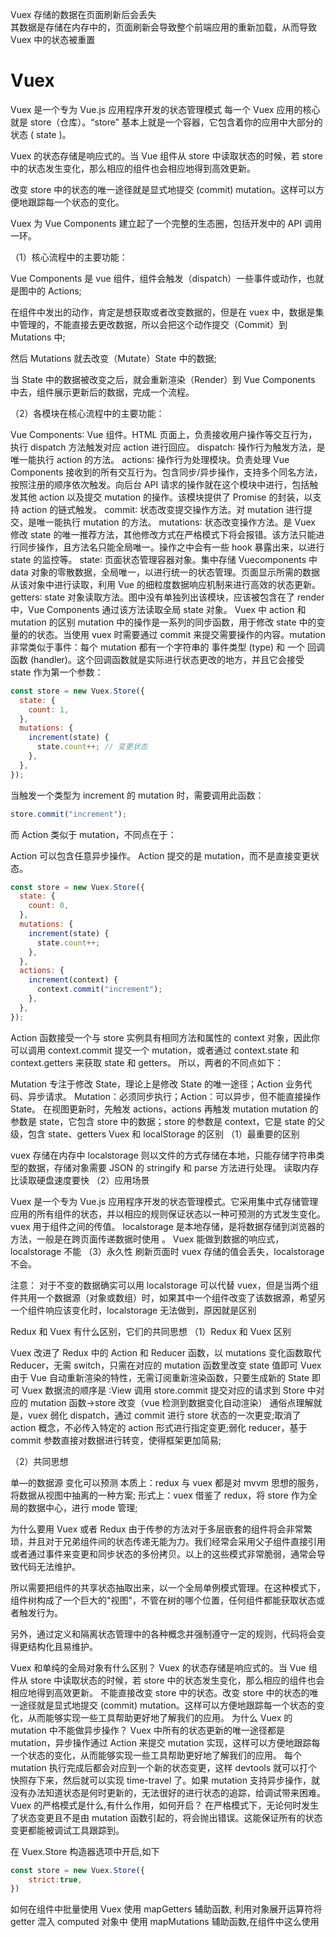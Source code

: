 Vuex 存储的数据在页面刷新后会丢失  
其数据是存储在内存中的，页面刷新会导致整个前端应用的重新加载，从而导致 Vuex 中的状态被重置

# Vuex
Vuex 是一个专为 Vue.js 应用程序开发的状态管理模式
每一个 Vuex 应用的核心就是 store（仓库）。“store” 基本上就是一个容器，它包含着你的应用中大部分的状态 ( state )。

Vuex 的状态存储是响应式的。当 Vue 组件从 store 中读取状态的时候，若 store 中的状态发生变化，那么相应的组件也会相应地得到高效更新。

改变 store 中的状态的唯一途径就是显式地提交 (commit) mutation。这样可以方便地跟踪每一个状态的变化。

Vuex 为 Vue Components 建立起了一个完整的生态圈，包括开发中的 API 调用一环。

（1）核心流程中的主要功能：

Vue Components 是 vue 组件，组件会触发（dispatch）一些事件或动作，也就是图中的 Actions;

在组件中发出的动作，肯定是想获取或者改变数据的，但是在 vuex 中，数据是集中管理的，不能直接去更改数据，所以会把这个动作提交（Commit）到 Mutations 中;

然后 Mutations 就去改变（Mutate）State 中的数据;

当 State 中的数据被改变之后，就会重新渲染（Render）到 Vue Components 中去，组件展示更新后的数据，完成一个流程。

（2）各模块在核心流程中的主要功能：

Vue Components∶ Vue 组件。HTML 页面上，负责接收用户操作等交互行为，执行 dispatch 方法触发对应 action 进行回应。
dispatch∶ 操作行为触发方法，是唯一能执行 action 的方法。
actions∶ 操作行为处理模块。负责处理 Vue Components 接收到的所有交互行为。包含同步/异步操作，支持多个同名方法，按照注册的顺序依次触发。向后台 API 请求的操作就在这个模块中进行，包括触发其他 action 以及提交 mutation 的操作。该模块提供了 Promise 的封装，以支持 action 的链式触发。
commit∶ 状态改变提交操作方法。对 mutation 进行提交，是唯一能执行 mutation 的方法。
mutations∶ 状态改变操作方法。是 Vuex 修改 state 的唯一推荐方法，其他修改方式在严格模式下将会报错。该方法只能进行同步操作，且方法名只能全局唯一。操作之中会有一些 hook 暴露出来，以进行 state 的监控等。
state∶ 页面状态管理容器对象。集中存储 Vuecomponents 中 data 对象的零散数据，全局唯一，以进行统一的状态管理。页面显示所需的数据从该对象中进行读取，利用 Vue 的细粒度数据响应机制来进行高效的状态更新。
getters∶ state 对象读取方法。图中没有单独列出该模块，应该被包含在了 render 中，Vue Components 通过该方法读取全局 state 对象。
Vuex 中 action 和 mutation 的区别
mutation 中的操作是一系列的同步函数，用于修改 state 中的变量的的状态。当使用 vuex 时需要通过 commit 来提交需要操作的内容。mutation 非常类似于事件：每个 mutation 都有一个字符串的 事件类型 (type) 和 一个 回调函数 (handler)。这个回调函数就是实际进行状态更改的地方，并且它会接受 state 作为第一个参数：

```javascript
const store = new Vuex.Store({
  state: {
    count: 1,
  },
  mutations: {
    increment(state) {
      state.count++; // 变更状态
    },
  },
});
```

当触发一个类型为 increment 的 mutation 时，需要调用此函数：

```javascript
store.commit("increment");
```
而 Action 类似于 mutation，不同点在于：

Action 可以包含任意异步操作。
Action 提交的是 mutation，而不是直接变更状态。
```javascript
const store = new Vuex.Store({
  state: {
    count: 0,
  },
  mutations: {
    increment(state) {
      state.count++;
    },
  },
  actions: {
    increment(context) {
      context.commit("increment");
    },
  },
});
```

Action 函数接受一个与 store 实例具有相同方法和属性的 context 对象，因此你可以调用 context.commit 提交一个 mutation，或者通过 context.state 和 context.getters 来获取 state 和 getters。 所以，两者的不同点如下：

Mutation 专注于修改 State，理论上是修改 State 的唯一途径；Action 业务代码、异步请求。
Mutation：必须同步执行；Action：可以异步，但不能直接操作 State。
在视图更新时，先触发 actions，actions 再触发 mutation
mutation 的参数是 state，它包含 store 中的数据；store 的参数是 context，它是 state 的父级，包含 state、getters
Vuex 和 localStorage 的区别
（1）最重要的区别

vuex 存储在内存中
localstorage 则以文件的方式存储在本地，只能存储字符串类型的数据，存储对象需要 JSON 的 stringify 和 parse 方法进行处理。 读取内存比读取硬盘速度要快
（2）应用场景

Vuex 是一个专为 Vue.js 应用程序开发的状态管理模式。它采用集中式存储管理应用的所有组件的状态，并以相应的规则保证状态以一种可预测的方式发生变化。vuex 用于组件之间的传值。
localstorage 是本地存储，是将数据存储到浏览器的方法，一般是在跨页面传递数据时使用 。
Vuex 能做到数据的响应式，localstorage 不能
（3）永久性 刷新页面时 vuex 存储的值会丢失，localstorage 不会。

注意： 对于不变的数据确实可以用 localstorage 可以代替 vuex，但是当两个组件共用一个数据源（对象或数组）时，如果其中一个组件改变了该数据源，希望另一个组件响应该变化时，localstorage 无法做到，原因就是区别

Redux 和 Vuex 有什么区别，它们的共同思想
（1）Redux 和 Vuex 区别

Vuex 改进了 Redux 中的 Action 和 Reducer 函数，以 mutations 变化函数取代 Reducer，无需 switch，只需在对应的 mutation 函数里改变 state 值即可
Vuex 由于 Vue 自动重新渲染的特性，无需订阅重新渲染函数，只要生成新的 State 即可
Vuex 数据流的顺序是 ∶View 调用 store.commit 提交对应的请求到 Store 中对应的 mutation 函数->store 改变（vue 检测到数据变化自动渲染）
通俗点理解就是，vuex 弱化 dispatch，通过 commit 进行 store 状态的一次更变;取消了 action 概念，不必传入特定的 action 形式进行指定变更;弱化 reducer，基于 commit 参数直接对数据进行转变，使得框架更加简易;

（2）共同思想

单—的数据源
变化可以预测
本质上：redux 与 vuex 都是对 mvvm 思想的服务，将数据从视图中抽离的一种方案; 形式上：vuex 借鉴了 redux，将 store 作为全局的数据中心，进行 mode 管理;

为什么要用 Vuex 或者 Redux
由于传参的方法对于多层嵌套的组件将会非常繁琐，并且对于兄弟组件间的状态传递无能为力。我们经常会采用父子组件直接引用或者通过事件来变更和同步状态的多份拷贝。以上的这些模式非常脆弱，通常会导致代码无法维护。

所以需要把组件的共享状态抽取出来，以一个全局单例模式管理。在这种模式下，组件树构成了一个巨大的"视图"，不管在树的哪个位置，任何组件都能获取状态或者触发行为。

另外，通过定义和隔离状态管理中的各种概念并强制遵守一定的规则，代码将会变得更结构化且易维护。

Vuex 和单纯的全局对象有什么区别？
Vuex 的状态存储是响应式的。当 Vue 组件从 store 中读取状态的时候，若 store 中的状态发生变化，那么相应的组件也会相应地得到高效更新。
不能直接改变 store 中的状态。改变 store 中的状态的唯一途径就是显式地提交 (commit) mutation。这样可以方便地跟踪每一个状态的变化，从而能够实现一些工具帮助更好地了解我们的应用。
为什么 Vuex 的 mutation 中不能做异步操作？
Vuex 中所有的状态更新的唯一途径都是 mutation，异步操作通过 Action 来提交 mutation 实现，这样可以方便地跟踪每一个状态的变化，从而能够实现一些工具帮助更好地了解我们的应用。
每个 mutation 执行完成后都会对应到一个新的状态变更，这样 devtools 就可以打个快照存下来，然后就可以实现 time-travel 了。如果 mutation 支持异步操作，就没有办法知道状态是何时更新的，无法很好的进行状态的追踪，给调试带来困难。
Vuex 的严格模式是什么,有什么作用，如何开启？
在严格模式下，无论何时发生了状态变更且不是由 mutation 函数引起的，将会抛出错误。这能保证所有的状态变更都能被调试工具跟踪到。

在 Vuex.Store 构造器选项中开启,如下

```js
const store = new Vuex.Store({
    strict:true,
})
```
如何在组件中批量使用 Vuex
使用 mapGetters 辅助函数, 利用对象展开运算符将 getter 混入 computed 对象中 使用 mapMutations 辅助函数,在组件中这么使用
